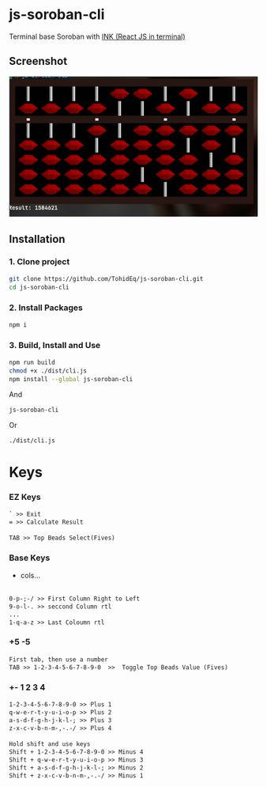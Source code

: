 # js-soroban-cli

Terminal base Soroban with [INK (React JS in terminal)](https://www.npmjs.com/package/ink)

## Screenshot

![js-soroban-cli](./assets/imgs/ss-1.png)

## Installation

### 1. Clone project

```bash
git clone https://github.com/TohidEq/js-soroban-cli.git
cd js-soroban-cli
```

### 2. Install Packages

```bash
npm i
```

### 3. Build, Install and Use

```bash
npm run build
chmod +x ./dist/cli.js
npm install --global js-soroban-cli
```

And

```bash
js-soroban-cli
```

Or

```bash
./dist/cli.js
```

# Keys

### EZ Keys

```
` >> Exit
= >> Calculate Result

TAB >> Top Beads Select(Fives)
```

### Base Keys

- cols...

```

0-p-;-/ >> First Column Right to Left
9-o-l-. >> seccond Column rtl
...
1-q-a-z >> Last Coloumn rtl
```

### +5 -5

```
First tab, then use a number
TAB >> 1-2-3-4-5-6-7-8-9-0  >>  Toggle Top Beads Value (Fives)
```

### +- 1 2 3 4

```
1-2-3-4-5-6-7-8-9-0 >> Plus 1
q-w-e-r-t-y-u-i-o-p >> Plus 2
a-s-d-f-g-h-j-k-l-; >> Plus 3
z-x-c-v-b-n-m-,-.-/ >> Plus 4

Hold shift and use keys
Shift + 1-2-3-4-5-6-7-8-9-0 >> Minus 4
Shift + q-w-e-r-t-y-u-i-o-p >> Minus 3
Shift + a-s-d-f-g-h-j-k-l-; >> Minus 2
Shift + z-x-c-v-b-n-m-,-.-/ >> Minus 1
```
